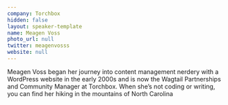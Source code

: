 ```yaml
---
company: Torchbox
hidden: false
layout: speaker-template
name: Meagen Voss
photo_url: null
twitter: meagenvosss
website: null
---
```


Meagen Voss began her journey into content management nerdery with a WordPress website in the early 2000s and is now the Wagtail Partnerships and Community Manager at Torchbox. When she’s not coding or writing, you can find her hiking in the mountains of North Carolina

